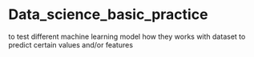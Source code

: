 # Data_science_basic_practice
to test different machine learning model how they works with dataset to predict certain values and/or features

